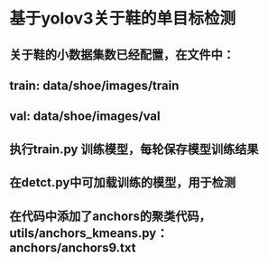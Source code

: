 # 基于yolov3关于鞋的单目标检测

## 关于鞋的小数据集数已经配置，在文件中：
## train: data/shoe/images/train
## val: data/shoe/images/val

## 执行train.py 训练模型，每轮保存模型训练结果

## 在detct.py中可加载训练的模型，用于检测

## 在代码中添加了anchors的聚类代码，utils/anchors_kmeans.py：anchors/anchors9.txt